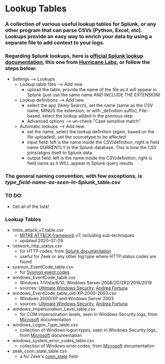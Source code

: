 # Lookup Tables

### A collection of various useful lookup tables for Splunk, or any other program that can parse CSVs (Python, Excel, etc). Lookups provide an easy way to enrich your data by using a separate file to add context to your logs.

### Regarding Splunk lookups, here is [official Splunk lookup documentation](https://docs.splunk.com/Documentation/Splunk/7.3.1/Knowledge/DefineanautomaticlookupinSplunkWeb), this one from [Hurricane Labs](https://www.hurricanelabs.com/blog/splunk-enterprise-security-automatic-identity-lookup-tables-using-active-directory-ldap), or follow the steps below:
- Settings --> Lookups
	- Lookup table files --> Add new
		- upload the table, provide the name of the file as it will appear in Splunk (just use the same name AND INCLUDE THE EXTENSION)
	- Lookup definitions --> Add new
		- select the app (likely Search), set the name (same as the CSV name, MINUS the extension, or with _definition suffix), File-based, select the lookup added in the previous step
		- Advanced options --> un-check "Case sensitive match"
	- Automatic lookups --> Add new
		- set the name, select the lookup definition (again, based on the file uploaded), set the sourcetype to be affected
		- input field: left is the name inside the CSV/definition, right is field name CURRENTLY in the Splunk database. This is how the CSV joins/aligns itself to Splunk data.
		- output field: left is the name inside the CSV/definition, right is field name as it WILL appear in Splunk query results

### The general naming convention, with few exceptions, is *type*_*field-name-as-seen-in-Splunk*_table.csv

### TO DO:
- Get all of the lists!

### Lookup Tables
- mitre_attack_v7_table.csv
	- [MITRE ATT&CK framework](https://attack.mitre.org/) v7, including sub-techniques
	- updated 2020-07-29
- network_http_status.csv
	- for HTTP codes, from [Splunk documentation](https://wiki.splunk.com/Http_status.csv)
	- useful for Zeek or any other log type where HTTP status codes are found
- sysmon_EventCode_table.csv
	- for [Sysmon event codes](https://docs.microsoft.com/en-us/sysinternals/downloads/sysmon)
- windows_EventCode_table.csv
	- Windows 7/Vista/8/10, Windows Server 2008/2012R2/2016/2019
	- sources: [Ultimate Windows Security](https://www.ultimatewindowssecurity.com/securitylog/encyclopedia/), [Andrea Fortuna](https://www.andreafortuna.org/2019/06/12/windows-security-event-logs-my-own-cheatsheet/)
- windows_EventCode_table_old-XP-2000-2003.csv
	- Windows 2000/XP and Windows Server 2003
	- sources: [Ultimate Windows Security](https://www.ultimatewindowssecurity.com/securitylog/encyclopedia/), [Andrea Fortuna](https://www.andreafortuna.org/2019/06/12/windows-security-event-logs-my-own-cheatsheet/)
- windows_Impersonation_Level_table.csv
	- for COM impersonation levels, seen in Windows Security logs, from [Microsoft](https://docs.microsoft.com/en-us/windows/win32/com/impersonation-levels) documentation
- windows_Logon_Type_table.csv
	- collection of Windows logon types, seen in Windows Security logs, from [Microsoft](https://docs.microsoft.com/en-us/previous-versions/windows/it-pro/windows-server-2003/cc787567(v=ws.10)) documentation
- windows_system_error_codes_table.csv
	- collection of Windows error codes, from [Microsoft](https://docs.microsoft.com/en-us/windows/win32/debug/system-error-codes) documentation
- zeek_conn_state_table.csv
	- a for Zeek's [conn_state](https://docs.zeek.org/en/current/scripts/base/protocols/conn/main.zeek.html) field
